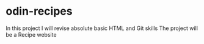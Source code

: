 # odin-recipes
In this project I will revise absolute basic HTML and Git skills
The project will be a Recipe website 